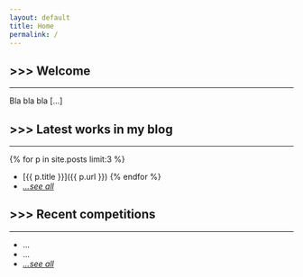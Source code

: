 ```yaml
---
layout: default
title: Home
permalink: /
---
```


## \>>> Welcome
---
Bla bla bla [\...]

## \>>> Latest works in my blog
---
{% for p in site.posts limit:3 %}
- [{{ p.title }}]({{ p.url }})
{% endfor %}
- [*...see all*](/blog)

## \>>> Recent competitions
---
- \...
- \...
- [*...see all*](/competitions)

